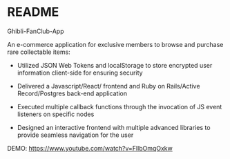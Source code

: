 # README

Ghibli-FanClub-App

An e-commerce application for exclusive members to browse and purchase rare collectable items:

* Utilized JSON Web Tokens and localStorage to store encrypted user information client-side for ensuring security

* Delivered a Javascript/React/ frontend and Ruby on Rails/Active Record/Postgres back-end application

* Executed multiple callback functions through the invocation of JS event listeners on specific nodes

* Designed an interactive frontend with multiple advanced libraries to provide seamless navigation for the user 


DEMO: https://www.youtube.com/watch?v=FllbOmqOxkw
